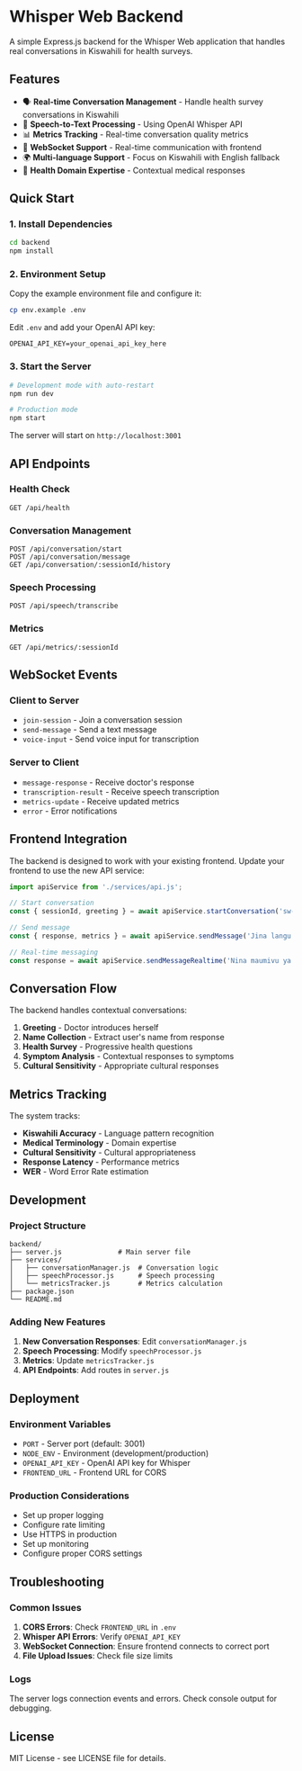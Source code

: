 # Whisper Web Backend

A simple Express.js backend for the Whisper Web application that handles real conversations in Kiswahili for health surveys.

## Features

- 🗣️ **Real-time Conversation Management** - Handle health survey conversations in Kiswahili
- 🎤 **Speech-to-Text Processing** - Using OpenAI Whisper API
- 📊 **Metrics Tracking** - Real-time conversation quality metrics
- 🔄 **WebSocket Support** - Real-time communication with frontend
- 🌍 **Multi-language Support** - Focus on Kiswahili with English fallback
- 🏥 **Health Domain Expertise** - Contextual medical responses

## Quick Start

### 1. Install Dependencies

```bash
cd backend
npm install
```

### 2. Environment Setup

Copy the example environment file and configure it:

```bash
cp env.example .env
```

Edit `.env` and add your OpenAI API key:

```env
OPENAI_API_KEY=your_openai_api_key_here
```

### 3. Start the Server

```bash
# Development mode with auto-restart
npm run dev

# Production mode
npm start
```

The server will start on `http://localhost:3001`

## API Endpoints

### Health Check
```
GET /api/health
```

### Conversation Management
```
POST /api/conversation/start
POST /api/conversation/message
GET /api/conversation/:sessionId/history
```

### Speech Processing
```
POST /api/speech/transcribe
```

### Metrics
```
GET /api/metrics/:sessionId
```

## WebSocket Events

### Client to Server
- `join-session` - Join a conversation session
- `send-message` - Send a text message
- `voice-input` - Send voice input for transcription

### Server to Client
- `message-response` - Receive doctor's response
- `transcription-result` - Receive speech transcription
- `metrics-update` - Receive updated metrics
- `error` - Error notifications

## Frontend Integration

The backend is designed to work with your existing frontend. Update your frontend to use the new API service:

```javascript
import apiService from './services/api.js';

// Start conversation
const { sessionId, greeting } = await apiService.startConversation('sw-KE');

// Send message
const { response, metrics } = await apiService.sendMessage('Jina langu ni John');

// Real-time messaging
const response = await apiService.sendMessageRealtime('Nina maumivu ya tumbo');
```

## Conversation Flow

The backend handles contextual conversations:

1. **Greeting** - Doctor introduces herself
2. **Name Collection** - Extract user's name from response
3. **Health Survey** - Progressive health questions
4. **Symptom Analysis** - Contextual responses to symptoms
5. **Cultural Sensitivity** - Appropriate cultural responses

## Metrics Tracking

The system tracks:
- **Kiswahili Accuracy** - Language pattern recognition
- **Medical Terminology** - Domain expertise
- **Cultural Sensitivity** - Cultural appropriateness
- **Response Latency** - Performance metrics
- **WER** - Word Error Rate estimation

## Development

### Project Structure
```
backend/
├── server.js              # Main server file
├── services/
│   ├── conversationManager.js  # Conversation logic
│   ├── speechProcessor.js      # Speech processing
│   └── metricsTracker.js       # Metrics calculation
├── package.json
└── README.md
```

### Adding New Features

1. **New Conversation Responses**: Edit `conversationManager.js`
2. **Speech Processing**: Modify `speechProcessor.js`
3. **Metrics**: Update `metricsTracker.js`
4. **API Endpoints**: Add routes in `server.js`

## Deployment

### Environment Variables
- `PORT` - Server port (default: 3001)
- `NODE_ENV` - Environment (development/production)
- `OPENAI_API_KEY` - OpenAI API key for Whisper
- `FRONTEND_URL` - Frontend URL for CORS

### Production Considerations
- Set up proper logging
- Configure rate limiting
- Use HTTPS in production
- Set up monitoring
- Configure proper CORS settings

## Troubleshooting

### Common Issues

1. **CORS Errors**: Check `FRONTEND_URL` in `.env`
2. **Whisper API Errors**: Verify `OPENAI_API_KEY`
3. **WebSocket Connection**: Ensure frontend connects to correct port
4. **File Upload Issues**: Check file size limits

### Logs
The server logs connection events and errors. Check console output for debugging.

## License

MIT License - see LICENSE file for details. 